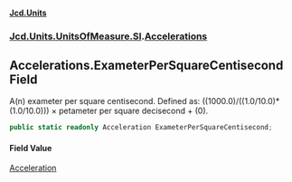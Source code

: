 #### [Jcd.Units](index.md 'index')
### [Jcd.Units.UnitsOfMeasure.SI](Jcd.Units.UnitsOfMeasure.SI.md 'Jcd.Units.UnitsOfMeasure.SI').[Accelerations](Accelerations.md 'Jcd.Units.UnitsOfMeasure.SI.Accelerations')

## Accelerations.ExameterPerSquareCentisecond Field

A(n) exameter per square centisecond. Defined as: ((1000.0)/((1.0/10.0)*(1.0/10.0))) × petameter per square decisecond + (0).

```csharp
public static readonly Acceleration ExameterPerSquareCentisecond;
```

#### Field Value
[Acceleration](Acceleration.md 'Jcd.Units.UnitTypes.Acceleration')